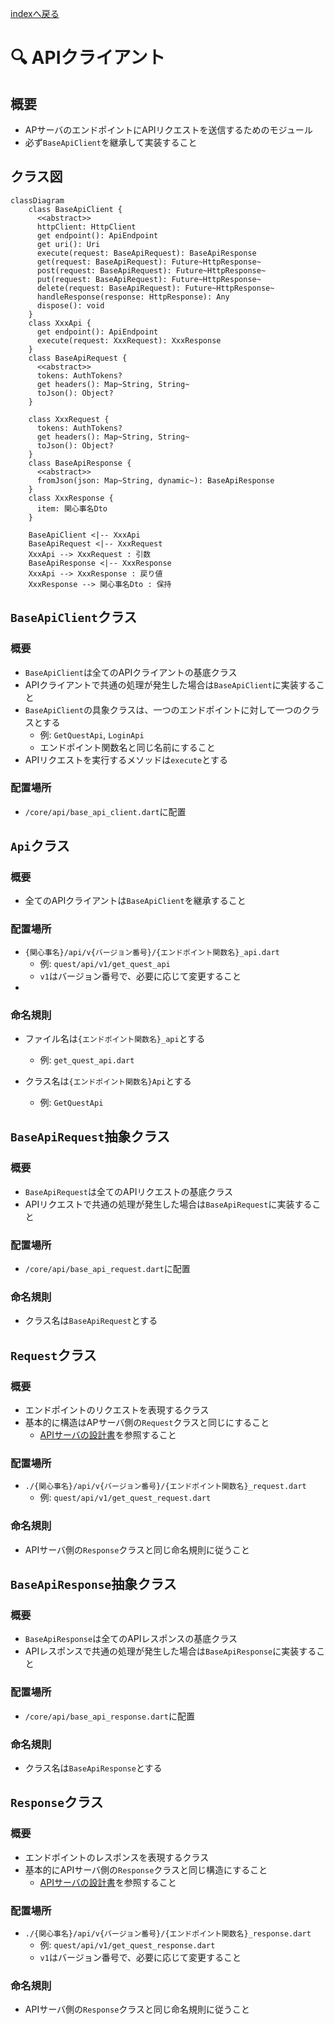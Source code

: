 [indexへ戻る](../index.md)
# 🔍 APIクライアント

## 概要
- APサーバのエンドポイントにAPIリクエストを送信するためのモジュール
- 必ず`BaseApiClient`を継承して実装すること

## クラス図
```mermaid
classDiagram
    class BaseApiClient { 
      <<abstract>>
      httpClient: HttpClient
      get endpoint(): ApiEndpoint
      get uri(): Uri
      execute(request: BaseApiRequest): BaseApiResponse
      get(request: BaseApiRequest): Future~HttpResponse~
      post(request: BaseApiRequest): Future~HttpResponse~
      put(request: BaseApiRequest): Future~HttpResponse~
      delete(request: BaseApiRequest): Future~HttpResponse~
      handleResponse(response: HttpResponse): Any
      dispose(): void
    }
    class XxxApi {
      get endpoint(): ApiEndpoint
      execute(request: XxxRequest): XxxResponse
    }
    class BaseApiRequest {
      <<abstract>>
      tokens: AuthTokens?
      get headers(): Map~String, String~
      toJson(): Object?
    }

    class XxxRequest {
      tokens: AuthTokens?
      get headers(): Map~String, String~
      toJson(): Object?
    }
    class BaseApiResponse {
      <<abstract>>
      fromJson(json: Map~String, dynamic~): BaseApiResponse
    }
    class XxxResponse {
      item: 関心事名Dto
    }

    BaseApiClient <|-- XxxApi
    BaseApiRequest <|-- XxxRequest
    XxxApi --> XxxRequest : 引数
    BaseApiResponse <|-- XxxResponse
    XxxApi --> XxxResponse : 戻り値
    XxxResponse --> 関心事名Dto : 保持
```

## `BaseApiClient`クラス
### 概要
- `BaseApiClient`は全てのAPIクライアントの基底クラス
- APIクライアントで共通の処理が発生した場合は`BaseApiClient`に実装すること
- `BaseApiClient`の具象クラスは、一つのエンドポイントに対して一つのクラスとする
  - 例: `GetQuestApi`, `LoginApi`
  - エンドポイント関数名と同じ名前にすること
- APIリクエストを実行するメソッドは`execute`とする

### 配置場所
- `/core/api/base_api_client.dart`に配置

## `Api`クラス
### 概要
- 全てのAPIクライアントは`BaseApiClient`を継承すること

### 配置場所
- `{関心事名}/api/v{バージョン番号}/{エンドポイント関数名}_api.dart`
  - 例: `quest/api/v1/get_quest_api`
  - `v1`はバージョン番号で、必要に応じて変更すること
- 

### 命名規則
- ファイル名は`{エンドポイント関数名}_api`とする
  - 例: `get_quest_api.dart`

- クラス名は`{エンドポイント関数名}Api`とする
  - 例: `GetQuestApi`

## `BaseApiRequest`抽象クラス
### 概要
- `BaseApiRequest`は全てのAPIリクエストの基底クラス
- APIリクエストで共通の処理が発生した場合は`BaseApiRequest`に実装すること

### 配置場所
- `/core/api/base_api_request.dart`に配置

### 命名規則
- クラス名は`BaseApiRequest`とする

## `Request`クラス
### 概要
- エンドポイントのリクエストを表現するクラス
- 基本的に構造はAPサーバ側の`Request`クラスと同じにすること
  - [APIサーバの設計書](../api/エンドポイント.md)を参照すること

### 配置場所
- `./{関心事名}/api/v{バージョン番号}/{エンドポイント関数名}_request.dart`
  - 例: `quest/api/v1/get_quest_request.dart`

### 命名規則
- APIサーバ側の`Response`クラスと同じ命名規則に従うこと

## `BaseApiResponse`抽象クラス
### 概要
- `BaseApiResponse`は全てのAPIレスポンスの基底クラス
- APIレスポンスで共通の処理が発生した場合は`BaseApiResponse`に実装すること

### 配置場所
- `/core/api/base_api_response.dart`に配置

### 命名規則
- クラス名は`BaseApiResponse`とする

## `Response`クラス
### 概要
- エンドポイントのレスポンスを表現するクラス
- 基本的にAPIサーバ側の`Response`クラスと同じ構造にすること
  - [APIサーバの設計書](../api/エンドポイント.md)を参照すること

### 配置場所
- `./{関心事名}/api/v{バージョン番号}/{エンドポイント関数名}_response.dart`
  - 例: `quest/api/v1/get_quest_response.dart`
  - `v1`はバージョン番号で、必要に応じて変更すること

### 命名規則
- APIサーバ側の`Response`クラスと同じ命名規則に従うこと
